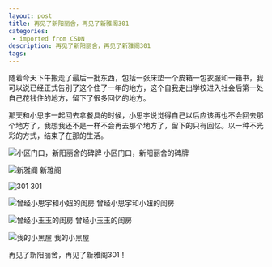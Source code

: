 ```yaml
---
layout: post
title: 再见了新阳丽舍，再见了新雅阁301
categories: 
 - imported from CSDN
description: 再见了新阳丽舍，再见了新雅阁301
tags: 
---
```


随着今天下午搬走了最后一批东西，包括一张床垫一个皮箱一包衣服和一箱书，我可以说已经正式告别了这个住了一年的地方，这个自我走出学校进入社会后第一处自己花钱住的地方，留下了很多回忆的地方。

那天和小思宇一起回去拿餐具的时候，小思宇说觉得自己以后应该再也不会回去那个地方了，我想我还不是一样不会再去那个地方了，留下的只有回忆。以一种不光彩的方式，结束了在那的生活。

![小区门口，新阳丽舍的碑牌](https://cdn.jsdelivr.net/gh/missdeer/blog@gh-pages/media/2006-07-15/1.jpg)
小区门口，新阳丽舍的碑牌

![新雅阁](https://cdn.jsdelivr.net/gh/missdeer/blog@gh-pages/media/2006-07-15/2.jpg)
新雅阁

![301](https://cdn.jsdelivr.net/gh/missdeer/blog@gh-pages/media/2006-07-15/3.jpg)
301

![曾经小思宇和小妞的闺房](https://cdn.jsdelivr.net/gh/missdeer/blog@gh-pages/media/2006-07-15/4.jpg)
曾经小思宇和小妞的闺房

![曾经小玉玉的闺房](https://cdn.jsdelivr.net/gh/missdeer/blog@gh-pages/media/2006-07-15/5.jpg)
曾经小玉玉的闺房

![我的小黑屋](https://cdn.jsdelivr.net/gh/missdeer/blog@gh-pages/media/2006-07-15/6.jpg)
我的小黑屋

再见了新阳丽舍，再见了新雅阁301！
